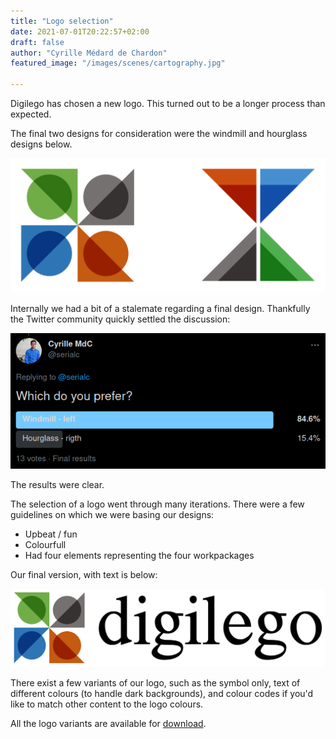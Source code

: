 ```yaml
---
title: "Logo selection"
date: 2021-07-01T20:22:57+02:00
draft: false 
author: "Cyrille Médard de Chardon"
featured_image: "/images/scenes/cartography.jpg"

---
```


Digilego has chosen a new logo. This turned out to be a longer process than expected.

The final two designs for consideration were the windmill and hourglass designs below.

![Windmill and hourglass digilego logo design candidates](final_candidates.svg)

Internally we had a bit of a stalemate regarding a final design.
Thankfully the Twitter community quickly settled the discussion:

[![Twitter Poll](tweet_poll.png)](https://twitter.com/serialc/status/1410161607917846528)

The results were clear.

The selection of a logo went through many iterations. There were a few guidelines on which we were basing our designs:

- Upbeat / fun
- Colourfull
- Had four elements representing the four workpackages

Our final version, with text is below:

![Digilego logo, resembling a windmill with each 'arm' a different colour](logo_and_text_black.svg)

There exist a few variants of our logo, such as the symbol only, text of different colours (to handle dark backgrounds), and colour codes if you'd like to match other content to the logo colours.

All the logo variants are available for [download](logo.zip).
